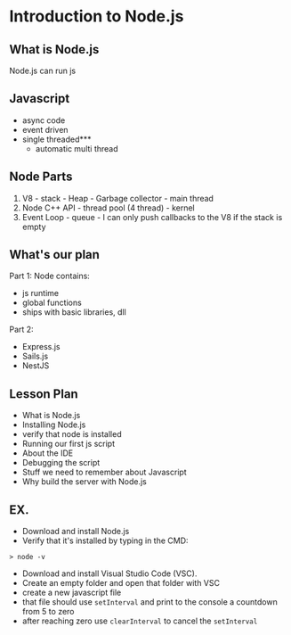 # Introduction to Node.js

## What is Node.js

Node.js can run js

## Javascript

- async code
- event driven
- single threaded***
  - automatic multi thread
  
## Node Parts

1. V8 - stack - Heap - Garbage collector - main thread
2. Node C++ API - thread pool (4 thread) - kernel
3. Event Loop - queue - I can only push callbacks to the V8 if the stack is empty 

## What's our plan

Part 1:
Node contains:
- js runtime
- global functions
- ships with basic libraries, dll

Part 2:
- Express.js
- Sails.js
- NestJS


## Lesson Plan

- What is Node.js
- Installing Node.js
- verify that node is installed
- Running our first js script
- About the IDE
- Debugging the script
- Stuff we need to remember about Javascript
- Why build the server with Node.js

## EX.

- Download and install Node.js
- Verify that it's installed by typing in the CMD:
```
> node -v
```
- Download and install Visual Studio Code (VSC).
- Create an empty folder and open that folder with VSC
- create a new javascript file
- that file should use `setInterval` and print to the console a countdown from 5 to zero
- after reaching zero use `clearInterval` to cancel the `setInterval`